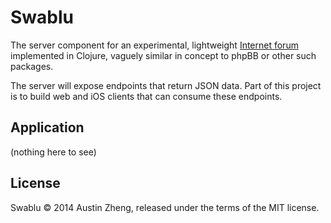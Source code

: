 Swablu
======

The server component for an experimental, lightweight [Internet forum](http://en.wikipedia.org/wiki/Internet_forum) implemented in Clojure, vaguely similar in concept to phpBB or other such packages.

The server will expose endpoints that return JSON data. Part of this project is to build web and iOS clients that can consume these endpoints.


Application
-----------

(nothing here to see)


License
-------

Swablu © 2014 Austin Zheng, released under the terms of the MIT license.
